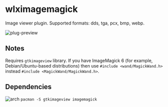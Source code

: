 wlximagemagick
========
Image viewer plugin. Supported formats: dds, tga, pcx, bmp, webp.

![plug-preview](https://i.imgur.com/Hb0lAHc.png)

## Notes
Requires `gtkimageview` library. If you have ImageMagick 6 (for example, Debian/Ubuntu-based distributions) then use `#include <wand/MagickWand.h>` instead `#include <MagickWand/MagickWand.h>`.

## Dependencies
![arch](https://wiki.archlinux.org/favicon.ico) `pacman -S gtkimageview imagemagick`
